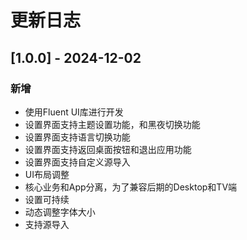 # 更新日志


## [1.0.0] - 2024-12-02


### 新增
- 使用Fluent UI库进行开发
- 设置界面支持主题设置功能，和黑夜切换功能
- 设置界面支持语言切换功能
- 设置界面支持返回桌面按钮和退出应用功能
- 设置界面支持自定义源导入
- UI布局调整
- 核心业务和App分离，为了兼容后期的Desktop和TV端
- 设置可持续
- 动态调整字体大小
- 支持源导入





